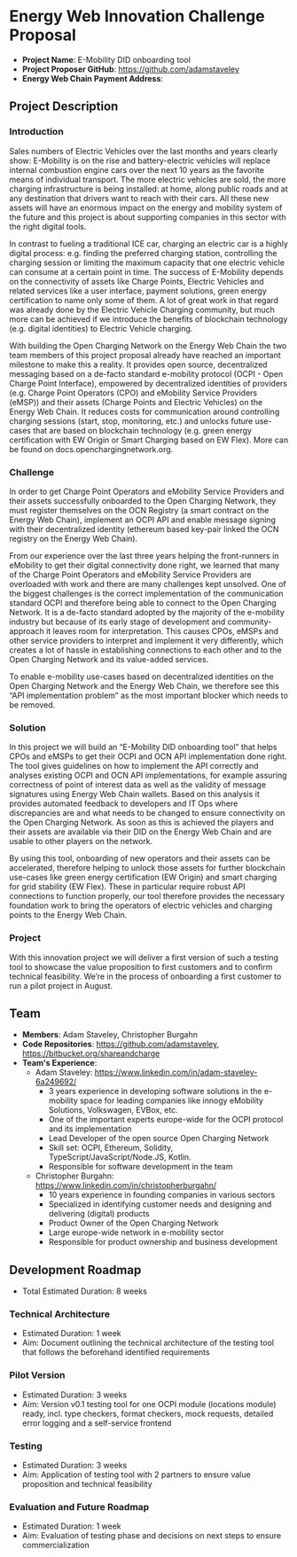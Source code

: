 # Energy Web Innovation Challenge Proposal
* **Project Name**: E-Mobility DID onboarding tool 
* **Project Proposer GitHub**: https://github.com/adamstaveley
* **Energy Web Chain Payment Address**: 

## Project Description

### Introduction

Sales numbers of Electric Vehicles over the last months and years clearly show: E-Mobility is on the rise and battery-electric vehicles will replace internal combustion engine cars over the next 10 years as the favorite means of individual transport. The more electric vehicles are sold, the more charging infrastructure is being installed: at home, along public roads and at any destination that drivers want to reach with their cars. All these new assets will have an enormous impact on the energy and mobility system of the future and this project is about supporting companies in this sector with the right digital tools.

In contrast to fueling a traditional ICE car, charging an electric car is a highly digital process: e.g. finding the preferred charging station, controlling the charging session or limiting the maximum capacity that one electric vehicle can consume at a certain point in time. The success of E-Mobility depends on the connectivity of assets like Charge Points, Electric Vehicles and related services like a user interface, payment solutions, green energy certification to name only some of them. A lot of great work in that regard was already done by the Electric Vehicle Charging community, but much more can be achieved if we introduce the benefits of blockchain technology (e.g. digital identities) to Electric Vehicle charging.

With building the Open Charging Network on the Energy Web Chain the two team members of this project proposal already have reached an important milestone to make this a reality. It provides open source, decentralized messaging based on a de-facto standard e-mobility protocol (OCPI - Open Charge Point Interface), empowered by decentralized identities of providers (e.g. Charge Point Operators (CPO) and eMobility Service Providers (eMSP)) and their assets (Charge Points and Electric Vehicles) on the Energy Web Chain. It reduces costs for communication around controlling charging sessions (start, stop, monitoring, etc.) and unlocks future use-cases that are based on blockchain technology (e.g. green energy certification with EW Origin or Smart Charging based on EW Flex). More can be found on docs.openchargingnetwork.org.

### Challenge

In order to get Charge Point Operators and eMobility Service Providers and their assets successfully onboarded to the Open Charging Network, they must register themselves on the OCN Registry (a smart contract on the Energy Web Chain), implement an OCPI API and enable message signing with their decentralized identity (ethereum based key-pair linked the OCN registry on the Energy Web Chain).

From our experience over the last three years helping the front-runners in eMobility to get their digital connectivity done right, we learned that many of the Charge Point Operators and eMobility Service Providers are overloaded with work and there are many challenges kept unsolved. One of the biggest challenges is the correct implementation of the communication standard OCPI and therefore being able to connect to the Open Charging Network. It is a de-facto standard adopted by the majority of the e-mobility industry but because of its early stage of development and community-approach it leaves room for interpretation. This causes CPOs, eMSPs and other service providers to interpret and implement it very differently, which creates a lot of hassle in establishing connections to each other and to the Open Charging Network and its value-added services. 

To enable e-mobility use-cases based on decentralized identities on the Open Charging Network and the Energy Web Chain, we therefore see this “API implementation problem” as the most important blocker which needs to be removed. 

### Solution

In this project we will build an “E-Mobility DID onboarding tool” that helps CPOs and eMSPs to get their OCPI and OCN API implementation done right. The tool gives guidelines on how to implement the API correctly and analyses existing OCPI and OCN API implementations, for example assuring correctness of point of interest data as well as the validity of message signatures using Energy Web Chain wallets. Based on this analysis it provides automated feedback to developers and IT Ops where discrepancies are and what needs to be changed to ensure connectivity on the Open Charging Network. As soon as this is achieved the players and their assets are available via their DID on the Energy Web Chain and are usable to other players on the network.

By using this tool, onboarding of new operators and their assets can be accelerated, therefore helping to unlock those assets for further blockchain use-cases like green energy certification (EW Origin) and smart charging for grid stability (EW Flex). These in particular require robust API connections to function properly, our tool therefore provides the necessary foundation work to bring the operators of electric vehicles and charging points to the Energy Web Chain.

### Project

With this innovation project we will deliver a first version of such a testing tool to showcase the value proposition to first customers and to confirm technical feasibility. We’re in the process of onboarding a first customer to run a pilot project in August. 


## Team

* **Members**: Adam Staveley, Christopher Burgahn
* **Code Repositories**: https://github.com/adamstaveley, https://bitbucket.org/shareandcharge
* **Team's Experience**: 
    * Adam Staveley: https://www.linkedin.com/in/adam-staveley-6a249692/
        * 3 years experience in developing software solutions in the e-mobility space for leading companies like innogy eMobility Solutions, Volkswagen, EVBox, etc.
        * One of the important experts europe-wide for the OCPI protocol and its implementation
        * Lead Developer of the open source Open Charging Network
        * Skill set: OCPI, Ethereum, Solidity, TypeScript/JavaScript/Node.JS, Kotlin.
        * Responsible for software development in the team
    * Christopher Burgahn: https://www.linkedin.com/in/christopherburgahn/
        * 10 years experience in founding companies in various sectors
        * Specialized in identifying customer needs and designing and delivering (digital) products 
        * Product Owner of the Open Charging Network
        * Large europe-wide network in e-mobility sector
        * Responsible for product ownership and business development

## Development Roadmap
* Total Estimated Duration: 8 weeks

### Technical Architecture

* Estimated Duration: 1 week
* Aim: Document outlining the technical architecture of the testing tool that follows the beforehand identified requirements

### Pilot Version 
* Estimated Duration: 3 weeks
* Aim: Version v0.1 testing tool for one OCPI module (locations module) ready, incl. type checkers, format checkers, mock requests, detailed error logging and a self-service frontend

### Testing
* Estimated Duration: 3 weeks
* Aim: Application of testing tool with 2 partners to ensure value proposition and technical feasibility

### Evaluation and Future Roadmap
* Estimated Duration: 1 week
* Aim: Evaluation of testing phase and decisions on next steps to ensure commercialization
